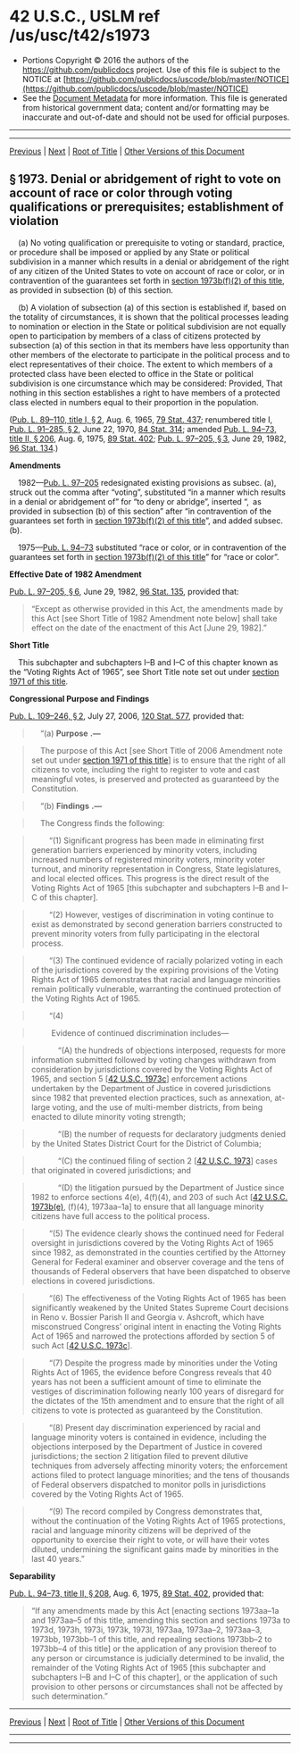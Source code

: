 ---
---

# 42 U.S.C., USLM ref /us/usc/t42/s1973

* Portions Copyright © 2016 the authors of the https://github.com/publicdocs project.
  Use of this file is subject to the NOTICE at [https://github.com/publicdocs/uscode/blob/master/NOTICE](https://github.com/publicdocs/uscode/blob/master/NOTICE)
* See the [Document Metadata](././../../../../..//README.md) for more information.
  This file is generated from historical government data; content and/or formatting may be inaccurate and out-of-date and should not be used for official purposes.

----------
----------

[Previous](./../../../../..//us/usc/t42/ch20/schI–A/m__us_usc_t42_ch20_schI–A.md) | [Next](./../../../../..//us/usc/t42/ch20/schI–A/m__us_usc_t42_s1973a.md) | [Root of Title](./../../../../../) | [Other Versions of this Document](https://publicdocs.github.io/go/links?ns=uslm&ref=%2Fus%2Fusc%2Ft42%2Fs1973)

## § 1973. Denial or abridgement of right to vote on account of race or color through voting qualifications or prerequisites; establishment of violation

    (a) No voting qualification or prerequisite to voting or standard, practice, or procedure shall be imposed or applied by any State or political subdivision in a manner which results in a denial or abridgement of the right of any citizen of the United States to vote on account of race or color, or in contravention of the guarantees set forth in [section 1973b(f)(2) of this title][/us/usc/t42/s1973b/f/2], as provided in subsection (b) of this section.

    (b) A violation of subsection (a) of this section is established if, based on the totality of circumstances, it is shown that the political processes leading to nomination or election in the State or political subdivision are not equally open to participation by members of a class of citizens protected by subsection (a) of this section in that its members have less opportunity than other members of the electorate to participate in the political process and to elect representatives of their choice. The extent to which members of a protected class have been elected to office in the State or political subdivision is one circumstance which may be considered: Provided, That nothing in this section establishes a right to have members of a protected class elected in numbers equal to their proportion in the population.

([Pub. L. 89–110, title I, § 2][/us/pl/89/110/s2], Aug. 6, 1965, [79 Stat. 437][/us/stat/79/437]; renumbered title I, [Pub. L. 91–285, § 2][/us/pl/91/285/s2], June 22, 1970, [84 Stat. 314][/us/stat/84/314]; amended [Pub. L. 94–73, title II, § 206][/us/pl/94/73/s206], Aug. 6, 1975, [89 Stat. 402][/us/stat/89/402]; [Pub. L. 97–205, § 3][/us/pl/97/205/s3], June 29, 1982, [96 Stat. 134][/us/stat/96/134].)

 __Amendments__ 

    1982—[Pub. L. 97–205][/us/pl/97/205] redesignated existing provisions as subsec. (a), struck out the comma after “voting”, substituted “in a manner which results in a denial or abridgement of” for “to deny or abridge”, inserted “, as provided in subsection (b) of this section” after “in contravention of the guarantees set forth in [section 1973b(f)(2) of this title][/us/usc/t42/s1973b/f/2]”, and added subsec. (b).

    1975—[Pub. L. 94–73][/us/pl/94/73] substituted “race or color, or in contravention of the guarantees set forth in [section 1973b(f)(2) of this title][/us/usc/t42/s1973b/f/2]” for “race or color”.

 __Effective Date of 1982 Amendment__ 

[Pub. L. 97–205, § 6][/us/pl/97/205/s6], June 29, 1982, [96 Stat. 135][/us/stat/96/135], provided that: 

> “Except as otherwise provided in this Act, the amendments made by this Act \[see Short Title of 1982 Amendment note below\] shall take effect on the date of the enactment of this Act \[June 29, 1982\].”

 __Short Title__ 

    This subchapter and subchapters I–B and I–C of this chapter known as the “Voting Rights Act of 1965”, see Short Title note set out under [section 1971 of this title][/us/usc/t42/s1971].

 __Congressional Purpose and Findings__ 

[Pub. L. 109–246, § 2][/us/pl/109/246/s2], July 27, 2006, [120 Stat. 577][/us/stat/120/577], provided that:

>     “(a)  __Purpose__  __.—__ 

>     The purpose of this Act \[see Short Title of 2006 Amendment note set out under [section 1971 of this title][/us/usc/t42/s1971]\] is to ensure that the right of all citizens to vote, including the right to register to vote and cast meaningful votes, is preserved and protected as guaranteed by the Constitution.

>     “(b)  __Findings__  __.—__ 

>     The Congress finds the following:

>         “(1) Significant progress has been made in eliminating first generation barriers experienced by minority voters, including increased numbers of registered minority voters, minority voter turnout, and minority representation in Congress, State legislatures, and local elected offices. This progress is the direct result of the Voting Rights Act of 1965 \[this subchapter and subchapters I–B and I–C of this chapter\].

>         “(2) However, vestiges of discrimination in voting continue to exist as demonstrated by second generation barriers constructed to prevent minority voters from fully participating in the electoral process.

>         “(3) The continued evidence of racially polarized voting in each of the jurisdictions covered by the expiring provisions of the Voting Rights Act of 1965 demonstrates that racial and language minorities remain politically vulnerable, warranting the continued protection of the Voting Rights Act of 1965.

>         “(4)

>          Evidence of continued discrimination includes—

>             “(A) the hundreds of objections interposed, requests for more information submitted followed by voting changes withdrawn from consideration by jurisdictions covered by the Voting Rights Act of 1965, and section 5 \[[42 U.S.C. 1973c][/us/usc/t42/s1973c]\] enforcement actions undertaken by the Department of Justice in covered jurisdictions since 1982 that prevented election practices, such as annexation, at-large voting, and the use of multi-member districts, from being enacted to dilute minority voting strength;

>             “(B) the number of requests for declaratory judgments denied by the United States District Court for the District of Columbia;

>             “(C) the continued filing of section 2 \[[42 U.S.C. 1973][/us/usc/t42/s1973]\] cases that originated in covered jurisdictions; and

>             “(D) the litigation pursued by the Department of Justice since 1982 to enforce sections 4(e), 4(f)(4), and 203 of such Act \[[42 U.S.C. 1973b(e)][/us/usc/t42/s1973b/e], (f)(4), 1973aa–1a\] to ensure that all language minority citizens have full access to the political process.

>         “(5) The evidence clearly shows the continued need for Federal oversight in jurisdictions covered by the Voting Rights Act of 1965 since 1982, as demonstrated in the counties certified by the Attorney General for Federal examiner and observer coverage and the tens of thousands of Federal observers that have been dispatched to observe elections in covered jurisdictions.

>         “(6) The effectiveness of the Voting Rights Act of 1965 has been significantly weakened by the United States Supreme Court decisions in Reno v. Bossier Parish II and Georgia v. Ashcroft, which have misconstrued Congress’ original intent in enacting the Voting Rights Act of 1965 and narrowed the protections afforded by section 5 of such Act \[[42 U.S.C. 1973c][/us/usc/t42/s1973c]\].

>         “(7) Despite the progress made by minorities under the Voting Rights Act of 1965, the evidence before Congress reveals that 40 years has not been a sufficient amount of time to eliminate the vestiges of discrimination following nearly 100 years of disregard for the dictates of the 15th amendment and to ensure that the right of all citizens to vote is protected as guaranteed by the Constitution.

>         “(8) Present day discrimination experienced by racial and language minority voters is contained in evidence, including the objections interposed by the Department of Justice in covered jurisdictions; the section 2 litigation filed to prevent dilutive techniques from adversely affecting minority voters; the enforcement actions filed to protect language minorities; and the tens of thousands of Federal observers dispatched to monitor polls in jurisdictions covered by the Voting Rights Act of 1965.

>         “(9) The record compiled by Congress demonstrates that, without the continuation of the Voting Rights Act of 1965 protections, racial and language minority citizens will be deprived of the opportunity to exercise their right to vote, or will have their votes diluted, undermining the significant gains made by minorities in the last 40 years.”

 __Separability__ 

[Pub. L. 94–73, title II, § 208][/us/pl/94/73/s208], Aug. 6, 1975, [89 Stat. 402][/us/stat/89/402], provided that: 

> “If any amendments made by this Act \[enacting sections 1973aa–1a and 1973aa–5 of this title, amending this section and sections 1973a to 1973d, 1973h, 1973i, 1973k, 1973l, 1973aa, 1973aa–2, 1973aa–3, 1973bb, 1973bb–1 of this title, and repealing sections 1973bb–2 to 1973bb–4 of this title\] or the application of any provision thereof to any person or circumstance is judicially determined to be invalid, the remainder of the Voting Rights Act of 1965 \[this subchapter and subchapters I–B and I–C of this chapter\], or the application of such provision to other persons or circumstances shall not be affected by such determination.”

----------

[Previous](./../../../../..//us/usc/t42/ch20/schI–A/m__us_usc_t42_ch20_schI–A.md) | [Next](./../../../../..//us/usc/t42/ch20/schI–A/m__us_usc_t42_s1973a.md) | [Root of Title](./../../../../../) | [Other Versions of this Document](https://publicdocs.github.io/go/links?ns=uslm&ref=%2Fus%2Fusc%2Ft42%2Fs1973)

----------
----------

[/us/usc/t42/s1973b/f/2]: https://publicdocs.github.io/go/links?ns=uslm&ref=%2Fus%2Fusc%2Ft42%2Fs1973b%2Ff%2F2
[/us/pl/89/110/s2]: https://publicdocs.github.io/go/links?ns=uslm&ref=%2Fus%2Fpl%2F89%2F110%2Fs2
[/us/stat/79/437]: https://publicdocs.github.io/go/links?ns=uslm&ref=%2Fus%2Fstat%2F79%2F437
[/us/pl/91/285/s2]: https://publicdocs.github.io/go/links?ns=uslm&ref=%2Fus%2Fpl%2F91%2F285%2Fs2
[/us/stat/84/314]: https://publicdocs.github.io/go/links?ns=uslm&ref=%2Fus%2Fstat%2F84%2F314
[/us/pl/94/73/s206]: https://publicdocs.github.io/go/links?ns=uslm&ref=%2Fus%2Fpl%2F94%2F73%2Fs206
[/us/stat/89/402]: https://publicdocs.github.io/go/links?ns=uslm&ref=%2Fus%2Fstat%2F89%2F402
[/us/pl/97/205/s3]: https://publicdocs.github.io/go/links?ns=uslm&ref=%2Fus%2Fpl%2F97%2F205%2Fs3
[/us/stat/96/134]: https://publicdocs.github.io/go/links?ns=uslm&ref=%2Fus%2Fstat%2F96%2F134
[/us/pl/97/205]: https://publicdocs.github.io/go/links?ns=uslm&ref=%2Fus%2Fpl%2F97%2F205
[/us/usc/t42/s1973b/f/2]: https://publicdocs.github.io/go/links?ns=uslm&ref=%2Fus%2Fusc%2Ft42%2Fs1973b%2Ff%2F2
[/us/pl/94/73]: https://publicdocs.github.io/go/links?ns=uslm&ref=%2Fus%2Fpl%2F94%2F73
[/us/usc/t42/s1973b/f/2]: https://publicdocs.github.io/go/links?ns=uslm&ref=%2Fus%2Fusc%2Ft42%2Fs1973b%2Ff%2F2
[/us/pl/97/205/s6]: https://publicdocs.github.io/go/links?ns=uslm&ref=%2Fus%2Fpl%2F97%2F205%2Fs6
[/us/stat/96/135]: https://publicdocs.github.io/go/links?ns=uslm&ref=%2Fus%2Fstat%2F96%2F135
[/us/usc/t42/s1971]: https://publicdocs.github.io/go/links?ns=uslm&ref=%2Fus%2Fusc%2Ft42%2Fs1971
[/us/pl/109/246/s2]: https://publicdocs.github.io/go/links?ns=uslm&ref=%2Fus%2Fpl%2F109%2F246%2Fs2
[/us/stat/120/577]: https://publicdocs.github.io/go/links?ns=uslm&ref=%2Fus%2Fstat%2F120%2F577
[/us/usc/t42/s1971]: https://publicdocs.github.io/go/links?ns=uslm&ref=%2Fus%2Fusc%2Ft42%2Fs1971
[/us/usc/t42/s1973c]: https://publicdocs.github.io/go/links?ns=uslm&ref=%2Fus%2Fusc%2Ft42%2Fs1973c
[/us/usc/t42/s1973]: https://publicdocs.github.io/go/links?ns=uslm&ref=%2Fus%2Fusc%2Ft42%2Fs1973
[/us/usc/t42/s1973b/e]: https://publicdocs.github.io/go/links?ns=uslm&ref=%2Fus%2Fusc%2Ft42%2Fs1973b%2Fe
[/us/usc/t42/s1973c]: https://publicdocs.github.io/go/links?ns=uslm&ref=%2Fus%2Fusc%2Ft42%2Fs1973c
[/us/pl/94/73/s208]: https://publicdocs.github.io/go/links?ns=uslm&ref=%2Fus%2Fpl%2F94%2F73%2Fs208
[/us/stat/89/402]: https://publicdocs.github.io/go/links?ns=uslm&ref=%2Fus%2Fstat%2F89%2F402


